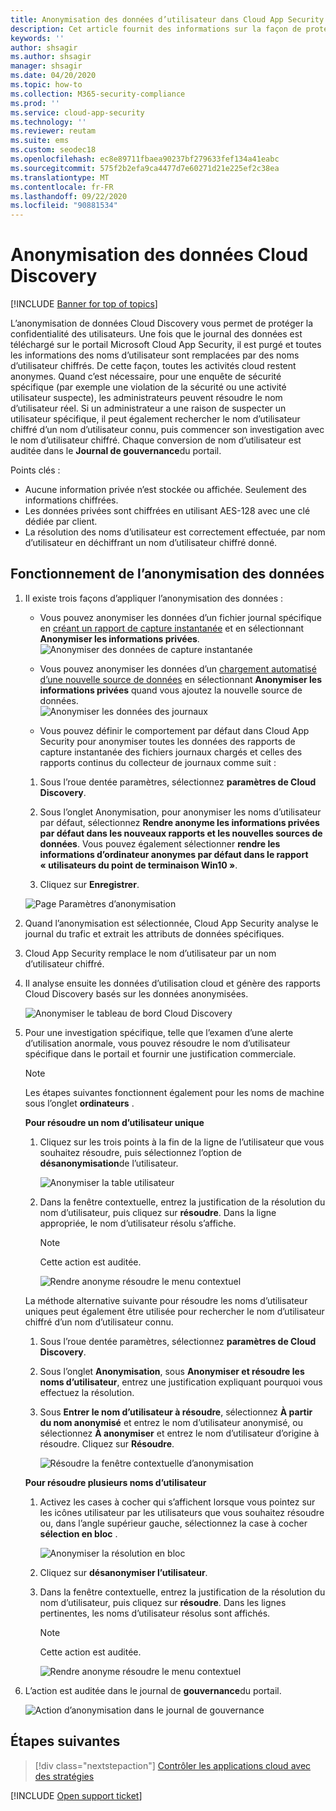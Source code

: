 ```yaml
---
title: Anonymisation des données d’utilisateur dans Cloud App Security
description: Cet article fournit des informations sur la façon de protéger la confidentialité des utilisateurs en anonymisant les noms d’utilisateur dans vos données Cloud Discovery.
keywords: ''
author: shsagir
ms.author: shsagir
manager: shsagir
ms.date: 04/20/2020
ms.topic: how-to
ms.collection: M365-security-compliance
ms.prod: ''
ms.service: cloud-app-security
ms.technology: ''
ms.reviewer: reutam
ms.suite: ems
ms.custom: seodec18
ms.openlocfilehash: ec8e89711fbaea90237bf279633fef134a41eabc
ms.sourcegitcommit: 575f2b2efa9ca4477d7e60271d21e225ef2c38ea
ms.translationtype: MT
ms.contentlocale: fr-FR
ms.lasthandoff: 09/22/2020
ms.locfileid: "90881534"
---
```

# <a name="cloud-discovery-data-anonymization"></a>Anonymisation des données Cloud Discovery

[!INCLUDE [Banner for top of topics](includes/banner.md)]

L’anonymisation de données Cloud Discovery vous permet de protéger la confidentialité des utilisateurs. Une fois que le journal des données est téléchargé sur le portail Microsoft Cloud App Security, il est purgé et toutes les informations des noms d’utilisateur sont remplacées par des noms d’utilisateur chiffrés. De cette façon, toutes les activités cloud restent anonymes. Quand c’est nécessaire, pour une enquête de sécurité spécifique (par exemple une violation de la sécurité ou une activité utilisateur suspecte), les administrateurs peuvent résoudre le nom d’utilisateur réel. Si un administrateur a une raison de suspecter un utilisateur spécifique, il peut également rechercher le nom d’utilisateur chiffré d’un nom d’utilisateur connu, puis commencer son investigation avec le nom d’utilisateur chiffré. Chaque conversion de nom d’utilisateur est auditée dans le **Journal de gouvernance**du portail.

Points clés :

- Aucune information privée n’est stockée ou affichée. Seulement des informations chiffrées.
- Les données privées sont chiffrées en utilisant AES-128 avec une clé dédiée par client.
- La résolution des noms d’utilisateur est correctement effectuée, par nom d’utilisateur en déchiffrant un nom d’utilisateur chiffré donné.

## <a name="how-data-anonymization-works"></a>Fonctionnement de l’anonymisation des données

1. Il existe trois façons d’appliquer l’anonymisation des données :

    - Vous pouvez anonymiser les données d’un fichier journal spécifique en [créant un rapport de capture instantanée](create-snapshot-cloud-discovery-reports.md) et en sélectionnant **Anonymiser les informations privées**.  
    ![Anonymiser des données de capture instantanée](media/anonymize-log.png)

    - Vous pouvez anonymiser les données d’un [chargement automatisé d’une nouvelle source de données](configure-automatic-log-upload-for-continuous-reports.md) en sélectionnant **Anonymiser les informations privées** quand vous ajoutez la nouvelle source de données.  
    ![Anonymiser les données des journaux](media/anonymize-autolog.png)

    - Vous pouvez définir le comportement par défaut dans Cloud App Security pour anonymiser toutes les données des rapports de capture instantanée des fichiers journaux chargés et celles des rapports continus du collecteur de journaux comme suit :

    1. Sous l’roue dentée paramètres, sélectionnez **paramètres de Cloud Discovery**.

    2. Sous l’onglet Anonymisation, pour anonymiser les noms d’utilisateur par défaut, sélectionnez **Rendre anonyme les informations privées par défaut dans les nouveaux rapports et les nouvelles sources de données**. Vous pouvez également sélectionner **rendre les informations d’ordinateur anonymes par défaut dans le rapport « utilisateurs du point de terminaison Win10 »**.
    3. Cliquez sur **Enregistrer**.

    ![Page Paramètres d’anonymisation](media/anonymizer1.png)

2. Quand l’anonymisation est sélectionnée, Cloud App Security analyse le journal du trafic et extrait les attributs de données spécifiques.
3. Cloud App Security remplace le nom d’utilisateur par un nom d’utilisateur chiffré.
4. Il analyse ensuite les données d’utilisation cloud et génère des rapports Cloud Discovery basés sur les données anonymisées.

    ![Anonymiser le tableau de bord Cloud Discovery](media/anonymize-dashboard.png)

5. Pour une investigation spécifique, telle que l’examen d’une alerte d’utilisation anormale, vous pouvez résoudre le nom d’utilisateur spécifique dans le portail et fournir une justification commerciale.

    > [!NOTE]
    > Les étapes suivantes fonctionnent également pour les noms de machine sous l’onglet **ordinateurs** .

    **Pour résoudre un nom d’utilisateur unique**

    1. Cliquez sur les trois points à la fin de la ligne de l’utilisateur que vous souhaitez résoudre, puis sélectionnez l’option de **désanonymisation**de l’utilisateur.

        ![Anonymiser la table utilisateur](media/anonymize-user-table.png)

    1. Dans la fenêtre contextuelle, entrez la justification de la résolution du nom d’utilisateur, puis cliquez sur **résoudre**. Dans la ligne appropriée, le nom d’utilisateur résolu s’affiche.

        > [!NOTE]
        > Cette action est auditée.

        ![Rendre anonyme résoudre le menu contextuel](media/anonymize-resolve-dialog.png)

    La méthode alternative suivante pour résoudre les noms d’utilisateur uniques peut également être utilisée pour rechercher le nom d’utilisateur chiffré d’un nom d’utilisateur connu.

    1. Sous l’roue dentée paramètres, sélectionnez **paramètres de Cloud Discovery**.

    1. Sous l’onglet **Anonymisation**, sous **Anonymiser et résoudre les noms d’utilisateur**, entrez une justification expliquant pourquoi vous effectuez la résolution.
    1. Sous **Entrer le nom d’utilisateur à résoudre**, sélectionnez **À partir du nom anonymisé** et entrez le nom d’utilisateur anonymisé, ou sélectionnez **À anonymiser** et entrez le nom d’utilisateur d’origine à résoudre. Cliquez sur **Résoudre**.

        ![Résoudre la fenêtre contextuelle d’anonymisation](media/anonymizer.png)

    **Pour résoudre plusieurs noms d’utilisateur**

    1. Activez les cases à cocher qui s’affichent lorsque vous pointez sur les icônes utilisateur par les utilisateurs que vous souhaitez résoudre ou, dans l’angle supérieur gauche, sélectionnez la case à cocher **sélection en bloc** .

        ![Anonymiser la résolution en bloc](media/anonymize-bulk-resolve.png)

    1. Cliquez sur **désanonymiser l’utilisateur**.
    1. Dans la fenêtre contextuelle, entrez la justification de la résolution du nom d’utilisateur, puis cliquez sur **résoudre**. Dans les lignes pertinentes, les noms d’utilisateur résolus sont affichés.

        > [!NOTE]
        > Cette action est auditée.

        ![Rendre anonyme résoudre le menu contextuel](media/anonymize-resolve-dialog.png)

6. L’action est auditée dans le journal de **gouvernance**du portail.

    ![Action d’anonymisation dans le journal de gouvernance](media/anonymize-gov-log.png)

## <a name="next-steps"></a>Étapes suivantes

> [!div class="nextstepaction"]
> [Contrôler les applications cloud avec des stratégies](control-cloud-apps-with-policies.md)

[!INCLUDE [Open support ticket](includes/support.md)]
